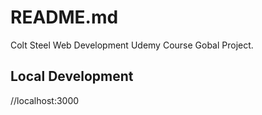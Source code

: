 # README.md

Colt Steel Web Development Udemy Course Gobal Project.

## Local Development

//localhost:3000
